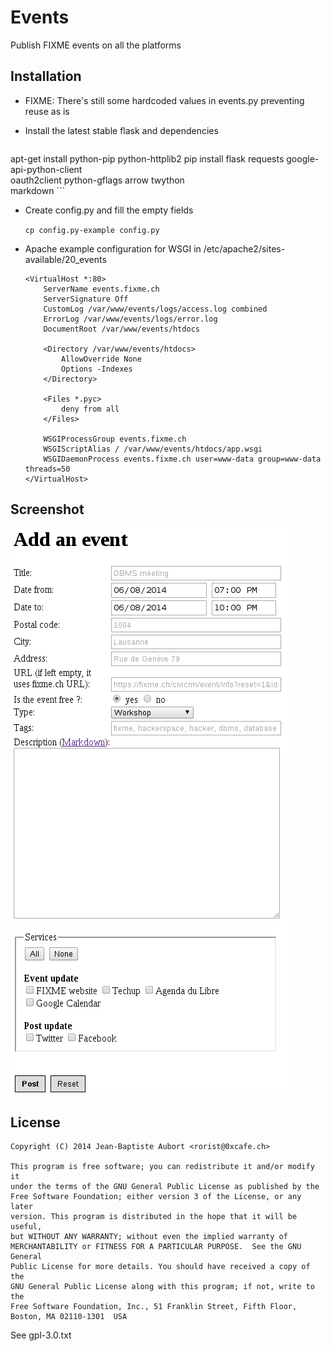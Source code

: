 Events
======

Publish FIXME events on all the platforms

Installation
------------

* FIXME: There's still some hardcoded values in events.py preventing reuse as is

* Install the latest stable flask and dependencies

    ```
apt-get install python-pip python-httplib2
pip install flask requests google-api-python-client \
           oauth2client python-gflags arrow twython \
           markdown
    ```

* Create config.py and fill the empty fields

    ```cp config.py-example config.py```

* Apache example configuration for WSGI in /etc/apache2/sites-available/20_events

    ```
    <VirtualHost *:80>
        ServerName events.fixme.ch
        ServerSignature Off
        CustomLog /var/www/events/logs/access.log combined
        ErrorLog /var/www/events/logs/error.log
        DocumentRoot /var/www/events/htdocs

        <Directory /var/www/events/htdocs>
            AllowOverride None
            Options -Indexes
        </Directory>

        <Files *.pyc>
            deny from all
        </Files>

        WSGIProcessGroup events.fixme.ch
        WSGIScriptAlias / /var/www/events/htdocs/app.wsgi
        WSGIDaemonProcess events.fixme.ch user=www-data group=www-data threads=50
    </VirtualHost>
    ```

Screenshot
----------

![form](./screenshot.png)

License
-------

```
Copyright (C) 2014 Jean-Baptiste Aubort <rorist@0xcafe.ch>

This program is free software; you can redistribute it and/or modify it
under the terms of the GNU General Public License as published by the
Free Software Foundation; either version 3 of the License, or any later
version. This program is distributed in the hope that it will be useful,
but WITHOUT ANY WARRANTY; without even the implied warranty of
MERCHANTABILITY or FITNESS FOR A PARTICULAR PURPOSE.  See the GNU General
Public License for more details. You should have received a copy of the
GNU General Public License along with this program; if not, write to the
Free Software Foundation, Inc., 51 Franklin Street, Fifth Floor, Boston, MA 02110-1301  USA
```

See gpl-3.0.txt


